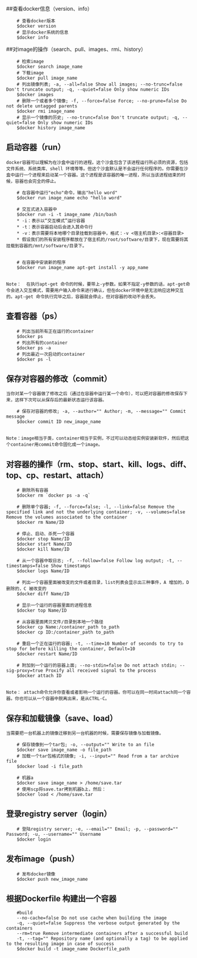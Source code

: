 ##查看docker信息（version、info）

		# 查看docker版本  
		$docker version  
		# 显示docker系统的信息  
		$docker info  
##对image的操作（search、pull、images、rmi、history）

		# 检索image  
		$docker search image_name  
		# 下载image  
		$docker pull image_name  
		# 列出镜像列表; -a, --all=false Show all images; --no-trunc=false Don't truncate output; -q, --quiet=false Only show numeric IDs  
		$docker images  
		# 删除一个或者多个镜像; -f, --force=false Force; --no-prune=false Do not delete untagged parents  
		$docker rmi image_name  
		# 显示一个镜像的历史; --no-trunc=false Don't truncate output; -q, --quiet=false Only show numeric IDs  
		$docker history image_name  

## 启动容器（run）


	docker容器可以理解为在沙盒中运行的进程。这个沙盒包含了该进程运行所必须的资源，包括文件系统、系统类库、shell 环境等等。但这个沙盒默认是不会运行任何程序的。你需要在沙盒中运行一个进程来启动某一个容器。这个进程是该容器的唯一进程，所以当该进程结束的时候，容器也会完全的停止。

		# 在容器中运行"echo"命令，输出"hello word"  
		$docker run image_name echo "hello word"
  
		# 交互式进入容器中  
		$docker run -i -t image_name /bin/bash  
		* -i：表示以“交互模式”运行容器
		* -t：表示容器启动后会进入其命令行
		* -v：表示需要将本地哪个目录挂载到容器中，格式：-v <宿主机目录>:<容器目录>  
		* 假设我们的所有安装程序都放在了宿主机的/root/software/目录下，现在需要将其挂载到容器的/mnt/software/目录下。

		
		# 在容器中安装新的程序  
		$docker run image_name apt-get install -y app_name  


	Note：  在执行apt-get 命令的时候，要带上-y参数。如果不指定-y参数的话，apt-get命令会进入交互模式，需要用户输入命令来进行确认，但在docker环境中是无法响应这种交互的。apt-get 命令执行完毕之后，容器就会停止，但对容器的改动不会丢失。
## 查看容器（ps）

		# 列出当前所有正在运行的container  
		$docker ps  
		# 列出所有的container  
		$docker ps -a  
		# 列出最近一次启动的container  
		$docker ps -l  
## 保存对容器的修改（commit）

	当你对某一个容器做了修改之后（通过在容器中运行某一个命令），可以把对容器的修改保存下来，这样下次可以从保存后的最新状态运行该容器。

		# 保存对容器的修改; -a, --author="" Author; -m, --message="" Commit message  
		$docker commit ID new_image_name  


	Note：image相当于类，container相当于实例，不过可以动态给实例安装新软件，然后把这个container用commit命令固化成一个image。
## 对容器的操作（rm、stop、start、kill、logs、diff、top、cp、restart、attach）

		# 删除所有容器  
		$docker rm `docker ps -a -q`  
		  
		# 删除单个容器; -f, --force=false; -l, --link=false Remove the specified link and not the underlying container; -v, --volumes=false Remove the volumes associated to the container  
		$docker rm Name/ID  
		  
		# 停止、启动、杀死一个容器  
		$docker stop Name/ID  
		$docker start Name/ID  
		$docker kill Name/ID  
		  
		# 从一个容器中取日志; -f, --follow=false Follow log output; -t, --timestamps=false Show timestamps  
		$docker logs Name/ID  
		  
		# 列出一个容器里面被改变的文件或者目录，list列表会显示出三种事件，A 增加的，D 删除的，C 被改变的  
		$docker diff Name/ID  
		  
		# 显示一个运行的容器里面的进程信息  
		$docker top Name/ID  
		  
		# 从容器里面拷贝文件/目录到本地一个路径  
		$docker cp Name:/container_path to_path  
		$docker cp ID:/container_path to_path  
		  
		# 重启一个正在运行的容器; -t, --time=10 Number of seconds to try to stop for before killing the container, Default=10  
		$docker restart Name/ID  
		  
		# 附加到一个运行的容器上面; --no-stdin=false Do not attach stdin; --sig-proxy=true Proxify all received signal to the process  
		$docker attach ID  
		

	Note： attach命令允许你查看或者影响一个运行的容器。你可以在同一时间attach同一个容器。你也可以从一个容器中脱离出来，是从CTRL-C。
## 保存和加载镜像（save、load）


	当需要把一台机器上的镜像迁移到另一台机器的时候，需要保存镜像与加载镜像。

		# 保存镜像到一个tar包; -o, --output="" Write to an file  
		$docker save image_name -o file_path  
		# 加载一个tar包格式的镜像; -i, --input="" Read from a tar archive file  
		$docker load -i file_path  
		  
		# 机器a  
		$docker save image_name > /home/save.tar  
		# 使用scp将save.tar拷到机器b上，然后：  
		$docker load < /home/save.tar  
## 登录registry server（login）

		# 登陆registry server; -e, --email="" Email; -p, --password="" Password; -u, --username="" Username  
		$docker login 
## 发布image（push）

		# 发布docker镜像  
		$docker push new_image_name  


##  根据Dockerfile 构建出一个容器

		#build  
	    --no-cache=false Do not use cache when building the image  
	    -q, --quiet=false Suppress the verbose output generated by the containers  
	    --rm=true Remove intermediate containers after a successful build  
	    -t, --tag="" Repository name (and optionally a tag) to be applied to the resulting image in case of success  
		$docker build -t image_name Dockerfile_path  
